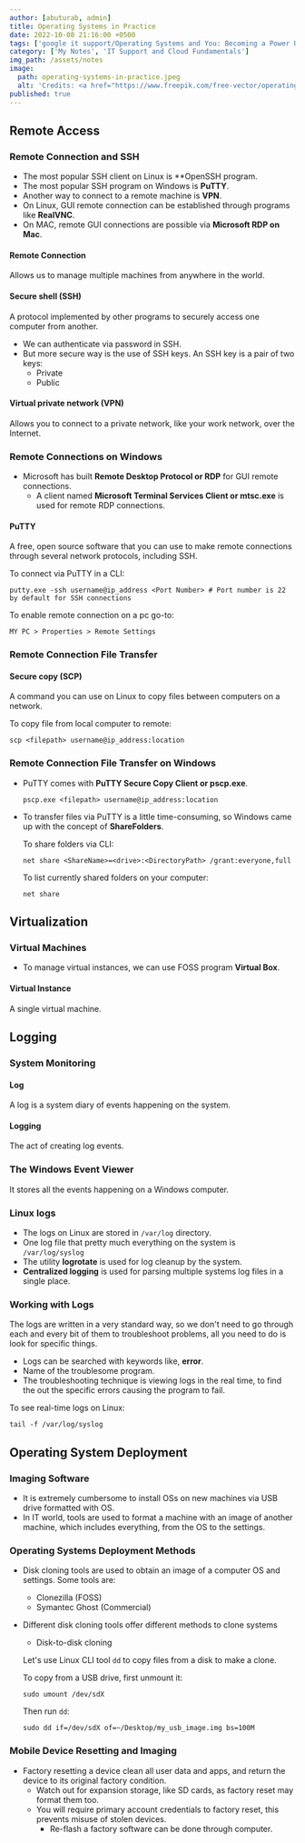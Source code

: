 ```yaml
---
author: [abuturab, admin]
title: Operating Systems in Practice
date: 2022-10-08 21:16:00 +0500
tags: ['google it support/Operating Systems and You: Becoming a Power User']
category: ['My Notes', 'IT Support and Cloud Fundamentals']
img_path: /assets/notes
image:
  path: operating-systems-in-practice.jpeg
  alt: 'Credits: <a href="https://www.freepik.com/free-vector/operating-system-concept-illustration_9233847.htm#query=operating%20systems&position=7&from_view=search&track=ais&uuid=c6cf14dd-410c-46f1-9434-4b0b24ccfcca">Image by storyset</a> on Freepik'
published: true
---
```

## **Remote Access**


### **Remote Connection and SSH**

- The most popular SSH client on Linux is **OpenSSH program.
- The most popular SSH program on Windows is **PuTTY**.
- Another way to connect to a remote machine is **VPN**.
- On Linux, GUI remote connection can be established through programs like **RealVNC**.
- On MAC, remote GUI connections are possible via **Microsoft RDP on Mac**.

#### Remote Connection
  
  Allows us to manage multiple machines from anywhere in the world.

#### Secure shell (SSH)
  
  A protocol implemented by other programs to securely access one computer from another.
- We can authenticate via password in SSH.
- But more secure way is the use of SSH keys. An SSH key is a pair of two keys:
  + Private
  + Public

#### Virtual private network (VPN)
  
  Allows you to connect to a private network, like your work network, over the Internet.

### **Remote Connections on Windows**

- Microsoft has built **Remote Desktop Protocol or RDP** for GUI remote connections.
  + A client named **Microsoft Terminal Services Client or mtsc.exe** is used for remote RDP connections.

#### PuTTY
  
  A free, open source software that you can use to make remote connections through several network protocols, including SSH.
  
  To connect via PuTTY in a CLI:
  
  ```terminal
  putty.exe -ssh username@ip_address <Port Number> # Port number is 22 by default for SSH connections
  ```
  
  To enable remote connection on a pc go-to:
  
  ```
  MY PC > Properties > Remote Settings
  ```

### **Remote Connection File Transfer**

#### Secure copy (SCP)
  
  A command you can use on Linux to copy files between computers on a network.
  
  To copy file from local computer to remote:
  
  ```terminal
  scp <filepath> username@ip_address:location
  ```

### Remote Connection File Transfer on Windows

- PuTTY comes with **PuTTY Secure Copy Client or pscp.exe**.
  
  ```terminal
  pscp.exe <filepath> username@ip_address:location
  ```

- To transfer files via PuTTY is a little time-consuming, so Windows came up with the concept of **ShareFolders**.
  
  To share folders via CLI:
  
  ```console
  net share <ShareName>=<drive>:<DirectoryPath> /grant:everyone,full
  ```
  
  To list currently shared folders on your computer:
  
  ```console
  net share
  ```

## **Virtualization**

### **Virtual Machines**

- To manage virtual instances, we can use FOSS program **Virtual Box**.

#### Virtual Instance
  
  A single virtual machine.

## **Logging**

### **System Monitoring**

#### Log
  
  A log is a system diary of events happening on the system.

#### Logging
  
  The act of creating log events.

### The Windows Event Viewer
  
  It stores all the events happening on a Windows computer.

### Linux logs

- The logs on Linux are stored in `/var/log` directory.
- One log file that pretty much everything on the system is `/var/log/syslog`
- The utility **logrotate** is used for log cleanup by the system.
- **Centralized logging** is used for parsing multiple systems log files in a single place.

### Working with Logs
  
  The logs are written in a very standard way, so we don't need to go through each and every bit of them to troubleshoot problems, all you need to do is look for specific things.
  + Logs can be searched with keywords like, **error**.
  + Name of the troublesome program.
  + The troubleshooting technique is viewing logs in the real time, to find the out the specific errors causing the program to fail.
  
  To see real-time logs on Linux:
  
  ```terminal
  tail -f /var/log/syslog
  ```

## **Operating System Deployment**

### Imaging Software

- It is extremely cumbersome to install OSs on new machines via USB drive formatted with OS.
- In IT world, tools are used to format a machine with an image of another machine, which includes everything, from the OS to the settings.
### Operating Systems Deployment Methods

- Disk cloning tools are used to obtain an image of a computer OS and settings. Some tools are:
  + Clonezilla (FOSS)
  + Symantec Ghost (Commercial)
- Different disk cloning tools offer different methods to clone systems
  + Disk-to-disk cloning
  
  Let's use Linux CLI tool `dd` to copy files from a disk to make a clone.
  
  To copy from a USB drive, first unmount it:
  
  ```terminal
  sudo umount /dev/sdX
  ```
  
  Then run `dd`:
  
  ```terminal
  sudo dd if=/dev/sdX of=~/Desktop/my_usb_image.img bs=100M
  ```

### Mobile Device Resetting and Imaging

- Factory resetting a device clean all user data and apps, and return the device to its original factory condition.
  + Watch out for expansion storage, like SD cards, as factory reset may format them too.
  + You will require primary account credentials to factory reset, this prevents misuse of stolen devices.
    + Re-flash a factory software can be done through computer.